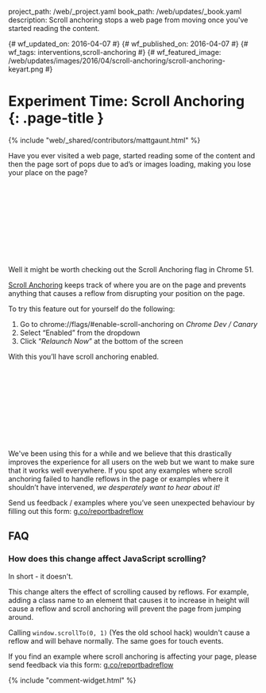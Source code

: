 project_path: /web/_project.yaml
book_path: /web/updates/_book.yaml
description: Scroll anchoring stops a web page from moving once you've started reading the content.

{# wf_updated_on: 2016-04-07 #}
{# wf_published_on: 2016-04-07 #}
{# wf_tags: interventions,scroll-anchoring #}
{# wf_featured_image: /web/updates/images/2016/04/scroll-anchoring/scroll-anchoring-keyart.png #}

# Experiment Time: Scroll Anchoring {: .page-title }

{% include "web/_shared/contributors/mattgaunt.html" %}



Have you ever visited a web page, started reading some of the content and then the page sort of pops due to ad’s or images loading, making you lose your place on the page?

<div class="video-wrapper">
  <iframe class="devsite-embedded-youtube-video" data-video-id="28ZsLMgjLl8"
          data-autohide="1" data-showinfo="0" frameborder="0" allowfullscreen>
  </iframe>
</div>

Well it might be worth checking out the Scroll Anchoring flag in Chrome 51.

[Scroll Anchoring](https://groups.google.com/a/chromium.org/forum/#!msg/intervention-dev/THTySB4TdDE/Kk4R68HvDAAJ) keeps track of where you are on the page and prevents anything that causes a reflow from disrupting your position on the page.

To try this feature out for yourself do the following:

1. Go to chrome://flags/#enable-scroll-anchoring on *Chrome Dev / Canary*
1. Select “Enabled” from the dropdown
1. Click “*Relaunch Now*” at the bottom of the screen

With this you’ll have scroll anchoring enabled.

<div class="video-wrapper">
  <iframe class="devsite-embedded-youtube-video" data-video-id="i0iitEFArxA"
          data-autohide="1" data-showinfo="0" frameborder="0" allowfullscreen>
  </iframe>
</div>

We've been using this for a while and we believe that this drastically improves the experience for all users on the web but we want to make sure that it works well everywhere. If you spot any examples where scroll anchoring failed to handle reflows in the page or examples where it shouldn’t have intervened, *we desperately want to hear about it!*

Send us feedback / examples where you’ve seen unexpected behaviour by filling out this form: [g.co/reportbadreflow](http://g.co/reportbadreflow)

## FAQ

### How does this change affect JavaScript scrolling?

In short - it doesn't.

This change alters the effect of scrolling caused by reflows. For
example, adding a class name to an element that causes it to
increase in height will cause a reflow and scroll anchoring will prevent the
page from jumping around.

Calling `window.scrollTo(0, 1)` (Yes the old school hack) wouldn't cause a reflow
and will behave normally. The same goes for touch events.

If you find an example where scroll anchoring is affecting your page, please
send feedback via this form: [g.co/reportbadreflow](http://g.co/reportbadreflow)


{% include "comment-widget.html" %}
